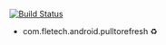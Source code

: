 [![Build Status](https://travis-ci.org/flocsy/pulltorefresh.svg?branch=master)](https://travis-ci.org/flocsy/pulltorefresh)

* com.fletech.android.pulltorefresh ♻
